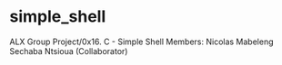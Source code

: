 # simple_shell
ALX Group Project/0x16. C - Simple Shell
Members:
Nicolas Mabeleng
Sechaba Ntsioua (Collaborator)
